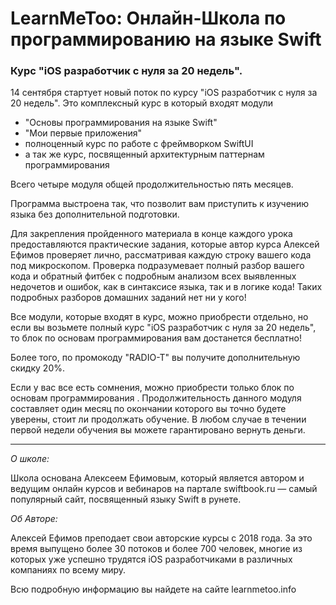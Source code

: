 # LearnMeToo: Онлайн-Школа по программированию на языке Swift
### Курс "iOS разработчик с нуля за 20 недель".

14 сентября стартует новый поток по курсу "iOS разработчик с нуля за 20 недель". Это комплексный курс в который входят модули 

- "Основы программирования на языке Swift"
- "Мои первые приложения"
- полноценный курс по работе с фреймворком SwiftUI
- а так же курс, посвященный архитектурным паттернам программирования

Всего четыре модуля общей продолжительностью пять месяцев. 

Программа выстроена так, что позволит вам приступить к изучению языка без дополнительной подготовки.

Для закрепления пройденного материала в конце каждого урока предоставляются практические задания, которые автор курса Алексей Ефимов проверяет лично, рассматривая каждую строку вашего кода под микроскопом. Проверка подразумевает полный разбор вашего кода и обратный фитбек с подробным анализом всех выявленных недочетов и ошибок, как в синтаксисе языка, так и в логике кода! Таких подробных разборов домашних заданий нет ни у кого!

Все модули, которые входят в курс, можно приобрести отдельно, но если вы возьмете полный курс "iOS разработчик с нуля за 20 недель", то блок по основам программирования вам достанется бесплатно!

Более того, по промокоду "RADIO-T" вы получите дополнительную скидку 20%.

Если у вас все есть сомнения, можно приобрести только блок по основам программирования . Продолжительность данного модуля составляет один месяц по окончании которого вы точно будете уверены, стоит ли продолжать обучение. В любом случае в течении первой недели обучения вы можете гарантировано вернуть деньги.

---

*О школе:*

Школа основана Алексеем Ефимовым, который является автором и ведущим онлайн курсов и вебинаров на партале swiftbook.ru — самый популярный сайт, посвященный языку Swift в рунете. 

*Об Авторе:*

Алексей Ефимов преподает свои авторские курсы с 2018 года. За это время выпущено более 30 потоков и более 700 человек, многие из которых уже успешно трудятся iOS разработчиками в различных компаниях по всему миру. 

Всю подробную информацию вы найдете на сайте learnmetoo.info
